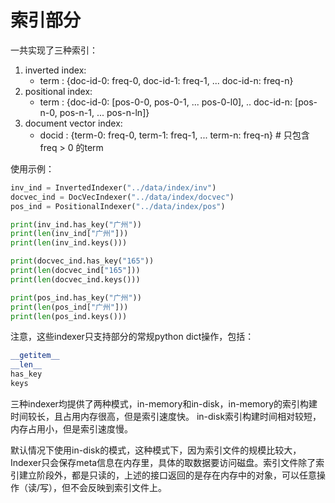 # 索引部分

一共实现了三种索引：

1. inverted index:
    - term : {doc-id-0: freq-0, doc-id-1: freq-1, ... doc-id-n: freq-n}
2. positional index:
    - term : {doc-id-0: [pos-0-0, pos-0-1, ... pos-0-l0], .. doc-id-n: [pos-n-0, pos-n-1, ... pos-n-ln]}
3. document vector index:
    - docid : {term-0: freq-0, term-1: freq-1, ... term-n: freq-n} # 只包含 freq > 0 的term

使用示例：

```python
inv_ind = InvertedIndexer("../data/index/inv")
docvec_ind = DocVecIndexer("../data/index/docvec")
pos_ind = PositionalIndexer("../data/index/pos")

print(inv_ind.has_key("广州"))
print(len(inv_ind["广州"]))
print(len(inv_ind.keys()))

print(docvec_ind.has_key("165"))
print(len(docvec_ind["165"]))
print(len(docvec_ind.keys()))

print(pos_ind.has_key("广州"))
print(len(pos_ind["广州"]))
print(len(pos_ind.keys()))
```

注意，这些indexer只支持部分的常规python dict操作，包括：

```python
__getitem__
__len__
has_key
keys
```

三种indexer均提供了两种模式，in-memory和in-disk，in-memory的索引构建时间较长，且占用内存很高，但是索引速度快。
in-disk索引构建时间相对较短，内存占用小，但是索引速度慢。

默认情况下使用in-disk的模式，这种模式下，因为索引文件的规模比较大，Indexer只会保存meta信息在内存里，具体的取数据要访问磁盘。索引文件除了索引建立阶段外，都是只读的，上述的接口返回的是存在内存中的对象，可以任意操作（读/写），但不会反映到索引文件上。